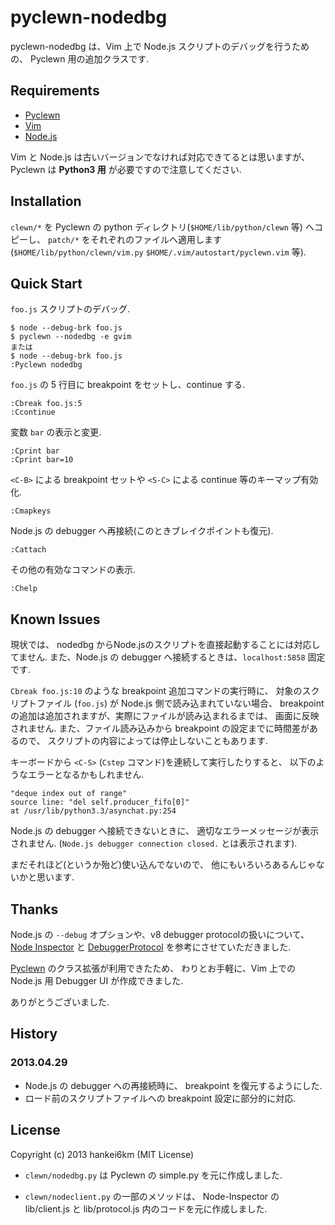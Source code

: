 # pyclewn-nodedbg

pyclewn-nodedbg は、Vim 上で Node.js スクリプトのデバッグを行うための、
Pyclewn 用の追加クラスです.

## Requirements

* [Pyclewn](http://pyclewn.sourceforge.net)
* [Vim](http://www.vim.org)
* [Node.js](http://nodejs.org)

Vim と Node.js は古いバージョンでなければ対応できてるとは思いますが、
Pyclewn は **Python3 用** が必要ですので注意してください.

## Installation

`clewn/*` を Pyclewn の python ディレクトリ(`$HOME/lib/python/clewn` 等) へコピーし、
`patch/*` をそれぞれのファイルへ適用します
(`$HOME/lib/python/clewn/vim.py` `$HOME/.vim/autostart/pyclewn.vim` 等).

## Quick Start

`foo.js` スクリプトのデバッグ.

    $ node --debug-brk foo.js
    $ pyclewn --nodedbg -e gvim
    または
    $ node --debug-brk foo.js
    :Pyclewn nodedbg

`foo.js` の 5 行目に breakpoint をセットし、continue する.

    :Cbreak foo.js:5
    :Ccontinue

変数 `bar` の表示と変更.

    :Cprint bar
    :Cprint bar=10

`<C-B>` による breakpoint セットや `<S-C>` による continue 等のキーマップ有効化.

    :Cmapkeys

Node.js の debugger へ再接続(このときブレイクポイントも復元).

    :Cattach

その他の有効なコマンドの表示.

    :Chelp

## Known Issues

現状では、
nodedbg からNode.jsのスクリプトを直接起動することには対応してません.
また、Node.js の debugger へ接続するときは、`localhost:5858` 固定です.

`Cbreak foo.js:10` のような breakpoint 追加コマンドの実行時に、
対象のスクリプトファイル (`foo.js`) が Node.js 側で読み込まれていない場合、
breakpoint の追加は追加されますが、実際にファイルが読み込まれるまでは、
画面に反映されません.
また、ファイル読み込みから breakpoint の設定までに時間差があるので、
スクリプトの内容によっては停止しないこともあります.

キーボードから `<C-S>` (`Cstep` コマンド)を連続して実行したりすると、
以下のようなエラーとなるかもしれません.

    "deque index out of range"
    source line: "del self.producer_fifo[0]"
    at /usr/lib/python3.3/asynchat.py:254

Node.js の debugger へ接続できないときに、
適切なエラーメッセージが表示されません.
(`Node.js debugger connection closed.` とは表示されます).

まだそれほど(というか殆ど)使い込んでないので、
他にもいろいろあるんじゃないかと思います.


## Thanks

Node.js の `--debug` オプションや、v8 debugger protocolの扱いについて、
[Node Inspector](http://github.com/dannycoates/node-inspector) と
[DebuggerProtocol](https://code.google.com/p/v8/wiki/DebuggerProtocol)
を参考にさせていただきました.

[Pyclewn](http://pyclewn.sourceforge.net) のクラス拡張が利用できたため、
わりとお手軽に、Vim 上での Node.js 用 Debugger UI が作成できました.

ありがとうございました.

## History

### 2013.04.29

* Node.js の debugger への再接続時に、 breakpoint を復元するようにした.
* ロード前のスクリプトファイルへの breakpoint 設定に部分的に対応.

## License

Copyright (c) 2013 hankei6km (MIT License)

* `clewn/nodedbg.py` は Pyclewn の simple.py を元に作成しました.

* `clewn/nodeclient.py` の一部のメソッドは、
Node-Inspector の lib/client.js と lib/protocol.js 内のコードを元に作成しました.

